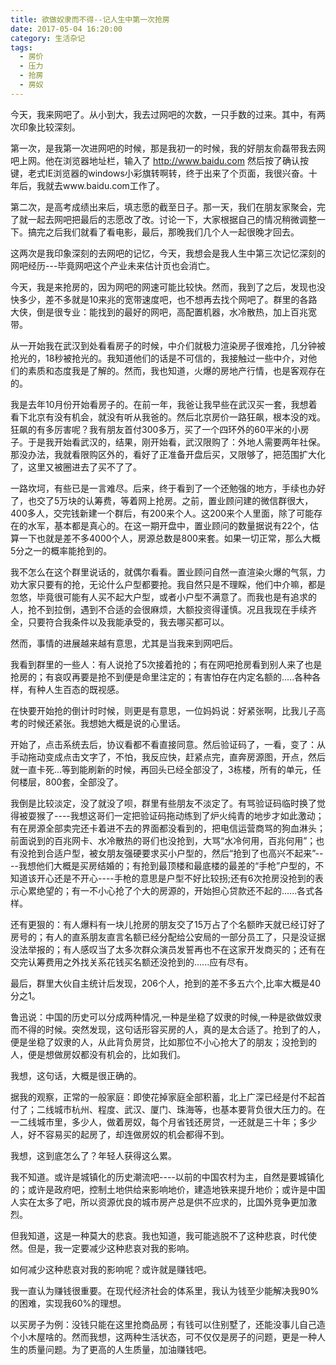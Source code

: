 ```yaml
---
title: 欲做奴隶而不得--记人生中第一次抢房
date: 2017-05-04 16:20:00
category: 生活杂记
tags:
  - 房价
  - 压力
  - 抢房
  - 房奴
---
```


今天，我来网吧了。从小到大，我去过网吧的次数，一只手数的过来。其中，有两次印象比较深刻。

<!--more-->

第一次，是我第一次进网吧的时候，那是我初一的时候，我的好朋友俞磊带我去网吧上网。他在浏览器地址栏，输入了 http://www.baidu.com 然后按了确认按键，老式IE浏览器的windows小彩旗转啊转，终于出来了个页面，我很兴奋。十年后，我就去www.baidu.com工作了。

第二次，是高考成绩出来后，填志愿的截至日子。那一天，我们在朋友家聚会，完了就一起去网吧把最后的志愿改了改。讨论一下，大家根据自己的情况稍微调整一下。搞完之后我们就看了看电影，最后，那晚我们几个人一起很晚才回去。

这两次是我印象深刻的去网吧的记忆，今天，我想会是我人生中第三次记忆深刻的网吧经历---毕竟网吧这个产业未来估计页也会消亡。

今天，我是来抢房的，因为网吧的网速可能比较快。然而，我到了之后，发现也没快多少，差不多就是10来兆的宽带速度吧，也不想再去找个网吧了。群里的各路大侠，倒是很专业：能找到的最好的网吧，高配置机器，水冷散热，加上百兆宽带。

从一开始我在武汉到处看看房子的时候，中介们就极力渲染房子很难抢，几分钟被抢光的，18秒被抢光的。我知道他们的话是不可信的，我接触过一些中介，对他们的素质和态度我是了解的。然而，我也知道，火爆的房地产行情，也是客观存在的。

我是去年10月份开始看房子的。在前一年，我爸让我早些在武汉买一套，我想着看下北京有没有机会，就没有听从我爸的。然后北京房价一路狂飙，根本没的戏。狂飙的有多厉害呢？我有朋友首付300多万，买了一个四环外的60平米的小房子。于是我开始看武汉的，结果，刚开始看，武汉限购了：外地人需要两年社保。那没办法，我就看限购区外的，看好了正准备开盘后买，又限够了，把范围扩大化了，这里又被圈进去了买不了了。

一路坎坷，有些已是一言难尽。后来，终于看到了一个还勉强的地方，手续也办好了，也交了5万块的认筹费，等着网上抢房。之前，置业顾问建的微信群很大，400多人，交完钱新建一个群后，有200来个人。这200来个人里面，除了可能存在的水军，基本都是真心的。在这一期开盘中，置业顾问的数量据说有22个，估算一下也就是差不多4000个人，房源总数是800来套。如果一切正常，那么大概5分之一的概率能抢到的。

我不怎么在这个群里说话的，就偶尔看看。置业顾问自然一直渲染火爆的气氛，力劝大家只要有的抢，无论什么户型都要抢。我自然只是不理睬，他们中介嘛，都是忽悠，毕竟很可能有人买不起大户型，或者小户型不满意了。而我也是有追求的人，抢不到拉倒，遇到不合适的会很麻烦，大额投资得谨慎。况且我现在手续齐全，只要符合我条件以及我能承受的，我去哪买都可以。

然而，事情的进展越来越有意思，尤其是当我来到网吧后。

我看到群里的一些人：有人说抢了5次接着抢的；有在网吧抢房看到别人来了也是抢房的；有哀叹再要是抢不到便是命里注定的；有害怕存在内定名额的.....各种各样，有种人生百态的既视感。

在快要开始抢的倒计时时候，则更是有意思，一位妈妈说：好紧张啊，比我儿子高考的时候还紧张。我想她大概是说的心里话。

开始了，点击系统去后，协议看都不看直接同意。然后验证码了，一看，变了：从手动拖动变成点击文字了，不怕，我反应快，赶紧点完，直奔房源图，开点，然后就一直卡死...等到能刷新的时候，再回头已经全部没了，3栋楼，所有的单元，任何楼层，800套，全部没了。

我倒是比较淡定，没了就没了呗，群里有些朋友不淡定了。有骂验证码临时换了觉得被耍猴了----我想这哥们一定把验证码拖动练到了炉火纯青的地步才如此激动；有在房源全部卖完还卡着进不去的界面都没看到的，把电信运营商骂的狗血淋头；前面说到的百兆网卡、水冷散热的哥们也没抢到，大骂“水冷何用，百兆何用”；也有没抢到合适户型，被女朋友强硬要求买小户型的，然后“抢到了也高兴不起来”----我想他们大概是买房结婚的；有抢到最顶楼和最底楼的最差的“手枪”户型的，不知道该开心还是不开心----手枪的意思是户型不好比较拐;还有6次抢房没抢到的表示心累绝望的；有一不小心抢了个大的房源的，开始担心贷款还不起的......各式各样。

还有更狠的：有人爆料有一块儿抢房的朋友交了15万占了个名额昨天就已经订好了房号的；有人的直系朋友直言名额已经分配给公安局的一部分员工了，只是没证据没法举报的；有人感叹当了太多次群众演员发誓再也不在这家开发商买的；还有在交完认筹费用之外找关系花钱买名额还没抢到的......应有尽有。

最后，群里大伙自主统计后发现，206个人，抢到的差不多五六个,比率大概是40分之1。

鲁迅说：中国的历史可以分成两种情况,一种是坐稳了奴隶的时候,一种是欲做奴隶而不得的时候。突然发现，这句话形容买房的人，真的是太合适了。抢到了的人，便是坐稳了奴隶的人，从此背负房贷，比如那位不小心抢大了的朋友；没抢到的人，便是想做房奴都没有机会的，比如我们。

我想，这句话，大概是很正确的。

据我的观察，正常的一般家庭：即使花掉家庭全部积蓄，北上广深已经是付不起首付了；二线城市杭州、程度、武汉、厦门、珠海等，也基本要背负很大压力的。在一二线城市里，多少人，做着房奴，每个月省钱还房贷，一还就是三十年；多少人，好不容易买的起房了，却连做房奴的机会都得不到。

我想，这到底怎么了？年轻人获得这么累。

我不知道。或许是城镇化的历史潮流吧----以前的中国农村为主，自然是要城镇化的；或许是政府吧，控制土地供给来影响地价，建造地铁来提升地价；或许是中国人实在太多了吧，所以资源优良的城市房产总是供不应求的，比国外竞争更加激烈。

但我知道，这是一种莫大的悲哀。我也知道，我可能逃脱不了这种悲哀，时代使然。但是，我一定要减少这种悲哀对我的影响。

如何减少这种悲哀对我的影响呢？或许就是赚钱吧。

我一直认为赚钱很重要。在现代经济社会的体系里，我认为钱至少能解决我90%的困难，实现我60%的理想。

以买房子为例：没钱只能在这里抢商品房；有钱可以住别墅了，还能没事儿自己造个小木屋啥的。然而我想，这两种生活状态，可不仅仅是房子的问题，更是一种人生的质量问题。为了更高的人生质量，加油赚钱吧。
